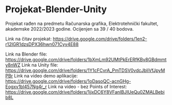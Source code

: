 # Projekat-Blender-Unity
Projekat rađen na predmetu Računarska grafika, Elektrotehnički fakultet, akademske 2022/2023 godine. Ocijenjen sa 39 / 40 bodova.

Link na čitav projekat: https://drive.google.com/drive/folders/1en2-r12IGR1dzsDPX36hwn071Cyv4E88

Link na Blender file: https://drive.google.com/drive/folders/1bXmLm92UMtPkErERfKBv8GBdmmty8nWZ
Link na Unity file: https://drive.google.com/drive/folders/1Y1cFCvrA_PmTDSV0vdcJbliVfJpyMPBr
Link na video demo aplikacije: https://drive.google.com/drive/folders/1oDasoQC-acnGHg-Eogxv1bl457Ng4r_r
Link na video - bez Points of Interest: https://drive.google.com/drive/folders/1jjxDC6Y8VFanIBJIUeQu0ZMALBebib8L
